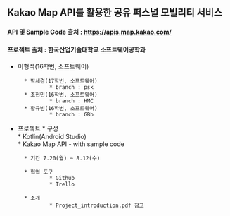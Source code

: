 ## Kakao Map API를 활용한 공유 퍼스널 모빌리티 서비스   
#### API 및 Sample Code 출처 : https://apis.map.kakao.com/   
#### 프로젝트 출처 : 한국산업기술대학교 소프트웨어공학과 

* 이형석(16학번, 소프트웨어)<branch : dev>   

		* 박세경(17학번, 소프트웨어)   
				* branch : psk
		* 조현민(16학번, 소프트웨어)   
				* branch : HMC
		* 황규빈(16학번, 소프트웨어)   
				* branch : GBb

* 프로젝트 
		* 구성   
				* Kotlin(Android Studio)   
				* Kakao Map API   - with sample code   

		* 기간 7.20(월) ~ 8.12(수)   

		* 협업 도구   
				* Github   
				* Trello   
		
		* 소개   
				* Project_introduction.pdf 참고 
